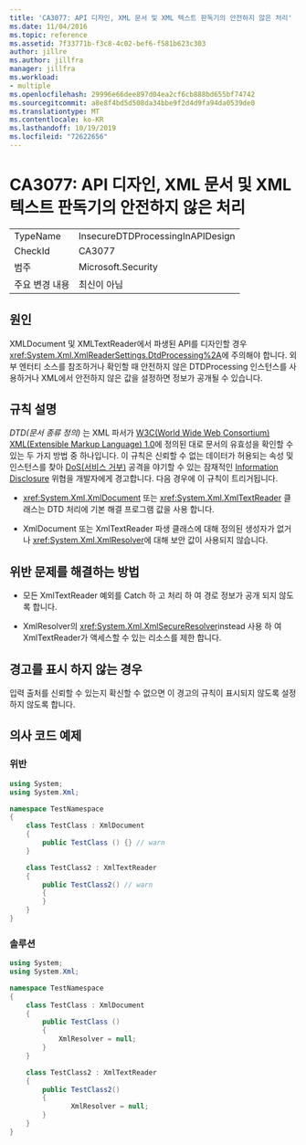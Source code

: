 ```yaml
---
title: 'CA3077: API 디자인, XML 문서 및 XML 텍스트 판독기의 안전하지 않은 처리'
ms.date: 11/04/2016
ms.topic: reference
ms.assetid: 7f33771b-f3c8-4c02-bef6-f581b623c303
author: jillre
ms.author: jillfra
manager: jillfra
ms.workload:
- multiple
ms.openlocfilehash: 29996e66dee897d04ea2cf6cb888bd655bf74742
ms.sourcegitcommit: a8e8f4bd5d508da34bbe9f2d4d9fa94da0539de0
ms.translationtype: MT
ms.contentlocale: ko-KR
ms.lasthandoff: 10/19/2019
ms.locfileid: "72622656"
---
```

# <a name="ca3077-insecure-processing-in-api-design-xml-document-and-xml-text-reader"></a>CA3077: API 디자인, XML 문서 및 XML 텍스트 판독기의 안전하지 않은 처리

|||
|-|-|
|TypeName|InsecureDTDProcessingInAPIDesign|
|CheckId|CA3077|
|범주|Microsoft.Security|
|주요 변경 내용|최신이 아님|

## <a name="cause"></a>원인
XMLDocument 및 XMLTextReader에서 파생된 API를 디자인할 경우 <xref:System.Xml.XmlReaderSettings.DtdProcessing%2A>에 주의해야 합니다.  외부 엔터티 소스를 참조하거나 확인할 때 안전하지 않은 DTDProcessing 인스턴스를 사용하거나 XML에서 안전하지 않은 값을 설정하면 정보가 공개될 수 있습니다.

## <a name="rule-description"></a>규칙 설명
*DTD(문서 종류 정의)* 는 XML 파서가  [W3C(World Wide Web Consortium) XML(Extensible Markup Language) 1.0](http://www.w3.org/TR/2008/REC-xml-20081126/)에 정의된 대로 문서의 유효성을 확인할 수 있는 두 가지 방법 중 하나입니다. 이 규칙은 신뢰할 수 없는 데이터가 허용되는 속성 및 인스턴스를 찾아 [DoS(서비스 거부)](/dotnet/framework/wcf/feature-details/information-disclosure) 공격을 야기할 수 있는 잠재적인 [Information Disclosure](/dotnet/framework/wcf/feature-details/denial-of-service) 위협을 개발자에게 경고합니다. 다음 경우에 이 규칙이 트리거됩니다.

- <xref:System.Xml.XmlDocument> 또는 <xref:System.Xml.XmlTextReader> 클래스는 DTD 처리에 기본 해결 프로그램 값을 사용 합니다.

- XmlDocument 또는 XmlTextReader 파생 클래스에 대해 정의된 생성자가 없거나 <xref:System.Xml.XmlResolver>에 대해 보안 값이 사용되지 않습니다.

## <a name="how-to-fix-violations"></a>위반 문제를 해결하는 방법

- 모든 XmlTextReader 예외를 Catch 하 고 처리 하 여 경로 정보가 공개 되지 않도록 합니다.

- XmlResolver의 <xref:System.Xml.XmlSecureResolver>instead 사용 하 여 XmlTextReader가 액세스할 수 있는 리소스를 제한 합니다.

## <a name="when-to-suppress-warnings"></a>경고를 표시 하지 않는 경우
입력 출처를 신뢰할 수 있는지 확신할 수 없으면 이 경고의 규칙이 표시되지 않도록 설정하지 않도록 합니다.

## <a name="pseudo-code-examples"></a>의사 코드 예제

### <a name="violation"></a>위반

```csharp
using System;
using System.Xml;

namespace TestNamespace
{
    class TestClass : XmlDocument
    {
        public TestClass () {} // warn
    }

    class TestClass2 : XmlTextReader
    {
        public TestClass2() // warn
        {
        }
    }
}
```

### <a name="solution"></a>솔루션

```csharp
using System;
using System.Xml;

namespace TestNamespace
{
    class TestClass : XmlDocument
    {
        public TestClass ()
        {
            XmlResolver = null;
        }
    }

    class TestClass2 : XmlTextReader
    {
        public TestClass2()
        {
               XmlResolver = null;
        }
    }
}
```
